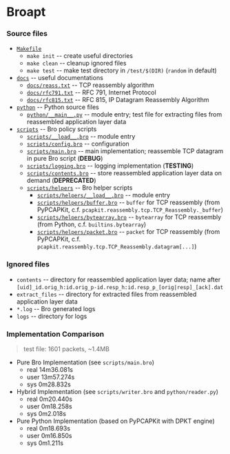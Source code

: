# Broapt

### Source files

- [`Makefile`](source/Makefile)
  - `make init` -- create useful directories
  - `make clean` -- cleanup ignored files
  - `make test` -- make test directory in `/test/$(DIR)` (`random` in default)
- [`docs`](source/docs) -- useful documentations
  - [`docs/reass.txt`](source/docs/reass.txt) -- TCP reassembly algorithm
  - [`docs/rfc791.txt`](source/docs/rfc791.txt) -- RFC 791, Internet Protocol
  - [`docs/rfc815.txt`](source/docs/rfc815.txt) -- RFC 815, IP Datagram Reassembly Algorithm
- [`python`](source/python) -- Python source files
  - [`python/__main__.py`](source/python/__main__.py) -- module entry; test file for extracting files from reassembled application layer data
- [`scripts`](source/scripts) -- Bro policy scripts
  - [`scripts/__load__.bro`](source/scripts/__load__.bro) -- module entry
  - [`scripts/config.bro`](source/scripts/config.bro) -- configuration
  - [`scripts/main.bro`](source/scripts/main.bro) -- main implementation; reassemble TCP datagram in pure Bro script (__DEBUG__)
  - [`scripts/logging.bro`](source/scripts/logging.bro) -- logging implementation (__TESTING__)
  - [`scripts/contents.bro`](source/scripts/contents.bro) -- store reassembled application layer data on demand (__DEPRECATED__)
  - [`scripts/helpers`](source/scripts/helpers) -- Bro helper scripts
    - [`scripts/helpers/__load__.bro`](source/scripts/helpers/__load__.bro) -- module entry
    - [`scripts/helpers/buffer.bro`](source/scripts/helpers/buffer.bro) -- `buffer` for TCP reassembly (from PyPCAPKit, c.f. `pcapkit.reassembly.tcp.TCP_Reassembly._buffer`)
    - [`scripts/helpers/bytearray.bro`](source/scripts/helpers/bytearray.bro) -- `bytearray` for TCP reassembly (from Python, c.f. `builtins.bytearray`)
    - [`scripts/helpers/packet.bro`](source/scripts/helpers/packet.bro) -- `packet` for TCP reassembly (from PyPCAPKit, c.f. `pcapkit.reassembly.tcp.TCP_Reassembly.datagram[...]`)

### Ignored files

- `contents` -- directory for reassembled application layer data; name after `[uid]_id.orig_h:id.orig_p-id.resp_h:id.resp_p_[orig|resp]_[ack].dat`
- `extract_files` -- directory for extracted files from reassembled application layer data
- `*.log` -- Bro generated logs
- `logs` -- directory for logs

### Implementation Comparison

> test file: 1601 packets, ~1.4MB

- Pure Bro Implementation (see `scripts/main.bro`)
  - real    14m36.081s
  - user    13m57.274s
  - sys	    0m28.832s
- Hybrid Implementation (see `scripts/writer.bro` and `python/reader.py`)
  - real    0m20.440s
  - user    0m18.258s
  - sys	    0m2.018s
- Pure Python Implementation (based on PyPCAPKit with DPKT engine)
  - real    0m18.693s
  - user    0m16.850s
  - sys	    0m1.211s
